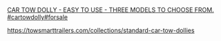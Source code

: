 [CAR TOW DOLLY - EASY TO USE - THREE MODELS TO CHOOSE FROM. #cartowdolly#forsale](https://youtu.be/OFuc8nr4mWM)

https://towsmarttrailers.com/collections/standard-car-tow-dollies
